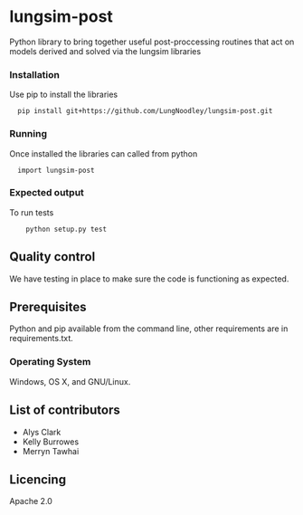 # lungsim-post
 Python library to bring together useful post-proccessing routines that act on models derived and solved via the lungsim libraries

### Installation

Use pip to install the libraries
```
  pip install git+https://github.com/LungNoodley/lungsim-post.git
```
### Running

Once installed the libraries can called from python
```
  import lungsim-post
```

### Expected output
To run tests
```
    python setup.py test
```

## Quality control

We have testing in place to make sure the code is functioning as expected.

## Prerequisites

Python and pip available from the command line, other requirements are in requirements.txt.

### Operating System

Windows, OS X, and GNU/Linux.


## List of contributors
- Alys Clark
- Kelly Burrowes
- Merryn Tawhai

## Licencing
Apache 2.0
